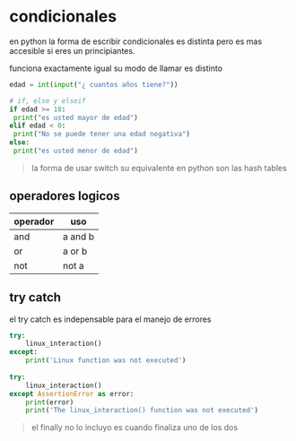 # condicionales

en python la forma de escribir condicionales es distinta pero es mas accesible si eres un principiantes.

funciona exactamente igual  su modo de llamar es distinto

``` python
edad = int(input("¿ cuantos años tiene?"))

# if, else y elseif
if edad >= 18:
 print("es usted mayor de edad")
elif edad < 0:
 print("No se puede tener una edad negativa")
else:
 print("es usted menor de edad")
```

> la forma de usar switch su equivalente en python son las hash tables

## operadores logicos

| operador | uso |
| ----------- | ----------- |
| and | a and b |
| or | a or b |
| not | not a |

## try catch

el try catch es indepensable para el manejo de errores

``` python
try:
    linux_interaction()
except:
    print('Linux function was not executed')
    
try:
    linux_interaction()
except AssertionError as error:
    print(error)
    print('The linux_interaction() function was not executed')
```

> el finally no lo incluyo es cuando finaliza uno de los dos